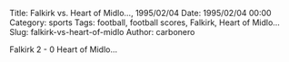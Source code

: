 Title: Falkirk vs. Heart of Midlo…, 1995/02/04
Date: 1995/02/04 00:00
Category: sports
Tags: football, football scores, Falkirk, Heart of Midlo…
Slug: falkirk-vs-heart-of-midlo
Author: carbonero


Falkirk 2 - 0 Heart of Midlo…
